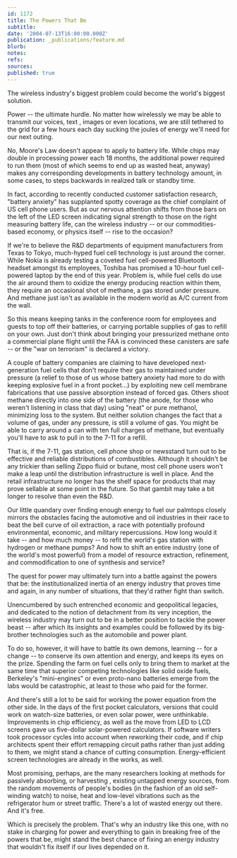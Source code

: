 ```yaml
---
id: 1172
title: The Powers That Be
subtitle: 
date: '2004-07-13T16:00:00.000Z'
publication: _publications/feature.md
blurb: 
notes: 
refs: 
sources: 
published: true
---
```

The wireless industry's biggest problem could become the world's biggest solution.

Power -- the ultimate hurdle. No matter how wirelessly we may be able to transmit our voices, text , images or even locations, we are still tethered to the grid for a few hours each day sucking the joules of energy we'll need for our next outing.

No, Moore's Law doesn't appear to apply to battery life. While chips may double in processing power each 18 months, the additional power required to run them (most of which seems to end up as wasted heat, anyway) makes any corresponding developments in battery technology amount, in some cases, to steps backwards in realized talk or standby time.

In fact, according to recently conducted customer satisfaction research, "battery anxiety" has supplanted spotty coverage as the chief complaint of US cell phone users. But as our nervous attention shifts from those bars on the left of the LED screen indicating signal strength to those on the right measuring battery life, can the wireless industry -- or our commodities-based economy, or physics itself -- rise to the occasion?

If we're to believe the R&D departments of equipment manufacturers from Texas to Tokyo, much-hyped fuel cell technology is just around the corner. While Nokia is already testing a coveted fuel cell-powered Bluetooth headset amongst its employees, Toshiba has promised a 10-hour fuel cell-powered laptop by the end of this year. Problem is, while fuel cells do use the air around them to oxidize the energy producing reaction within them, they require an occasional shot of methane, a gas stored under pressure. And methane just isn't as available in the modern world as A/C current from the wall.

So this means keeping tanks in the conference room for employees and guests to top off their batteries, or carrying portable supplies of gas to refill on your own. Just don't think about bringing your pressurized methane onto a commercial plane flight until the FAA is convinced these canisters are safe -- or the "war on terrorism" is declared a victory.

A couple of battery companies are claiming to have developed next-generation fuel cells that don't require their gas to maintained under pressure (a relief to those of us whose battery anxiety had more to do with keeping explosive fuel in a front pocket...) by exploiting new cell membrane fabrications that use passive absorption instead of forced gas. Others shoot methane directly into one side of the battery (the anode, for those who weren't listening in class that day) using "neat" or pure methanol, minimizing loss to the system. But neither solution changes the fact that a volume of gas, under any pressure, is still a volume of gas. You might be able to carry around a can with ten full charges of methane, but eventually you'll have to ask to pull in to the 7-11 for a refill.

That is, if the 7-11, gas station, cell phone shop or newsstand turn out to be effective and reliable distributions of combustibles. Although it shouldn't be any trickier than selling Zippo fluid or butane, most cell phone users won't make a leap until the distribution infrastructure is well in place. And the retail infrastructure no longer has the shelf space for products that may prove sellable at some point in the future. So that gambit may take a bit longer to resolve than even the R&D.

Our little quandary over finding enough energy to fuel our palmtops closely mirrors the obstacles facing the automotive and oil industries in their race to beat the bell curve of oil extraction, a race with potentially profound environmental, economic, and military repercussions. How long would it take -- and how much money -- to refit the world's gas station with hydrogen or methane pumps? And how to shift an entire industry (one of the world's most powerful) from a model of resource extraction, refinement, and commodification to one of synthesis and service?

The quest for power may ultimately turn into a battle against the powers that be: the institutionalized inertia of an energy industry that proves time and again, in any number of situations, that they'd rather fight than switch.

Unencumbered by such entrenched economic and geopolitical legacies, and dedicated to the notion of detachment from its very inception, the wireless industry may turn out to be in a better position to tackle the power beast -- after which its insights and examples could be followed by its big-brother technologies such as the automobile and power plant.

To do so, however, it will have to battle its own demons, learning -- for a change -- to conserve its own attention and energy, and keeps its eyes on the prize. Spending the farm on fuel cells only to bring them to market at the same time that superior competing technologies like solid oxide fuels, Berkeley's "mini-engines" or even proto-nano batteries emerge from the labs would be catastrophic, at least to those who paid for the former.

And there's still a lot to be said for working the power equation from the other side. In the days of the first pocket calculators, versions that could work on watch-size batteries, or even solar power, were unthinkable. Improvements in chip efficiency, as well as the move from LED to LCD screens gave us five-dollar solar-powered calculators. If software writers took processor cycles into account when reworking their code, and if chip architects spent their effort remapping circuit paths rather than just adding to them, we might stand a chance of cutting consumption. Energy-efficient screen technologies are already in the works, as well.

Most promising, perhaps, are the many researchers looking at methods for passively absorbing, or harvesting , existing untapped energy sources, from the random movements of people's bodies (in the fashion of an old self-winding watch) to noise, heat and low-level vibrations such as the refrigerator hum or street traffic. There's a lot of wasted energy out there. And it's free.

Which is precisely the problem. That's why an industry like this one, with no stake in charging for power and everything to gain in breaking free of the powers that be, might stand the best chance of fixing an energy industry that wouldn't fix itself if our lives depended on it.

